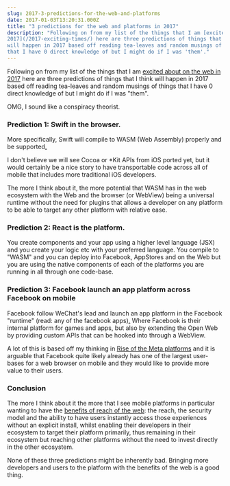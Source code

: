 ```yaml
---
slug: 2017-3-predictions-for-the-web-and-platforms
date: 2017-01-03T13:20:31.000Z
title: "3 predictions for the web and platforms in 2017"
description: "Following on from my list of the things that I am [excited about on the web in
2017](/2017-exciting-times/) here are three predictions of things that I think
will happen in 2017 based off reading tea-leaves and random musings of things
that I have 0 direct knowledge of but I might do if I was 'them'."
---
```


Following on from my list of the things that I am [excited about on the web in
2017](/2017-exciting-times/) here are three predictions of things that I think
will happen in 2017 based off reading tea-leaves and random musings of things
that I have 0 direct knowledge of but I might do if I was "them". 

OMG, I sound like a conspiracy theorist.

### Prediction 1: Swift in the browser. 

More specifically, Swift will compile to WASM (Web Assembly) properly and be
supported[.](https://bugs.webkit.org/show_bug.cgi?id=163672)

I don't believe we will see Cocoa or *Kit APIs from iOS ported yet, but it would
certainly be a nice story to have transportable code across all of mobile that
includes more traditional iOS developers.

The more I think about it, the more potential that WASM has in the web ecosystem
with the Web and the browser (or WebView) being a universal runtime without the
need for plugins that allows a developer on any platform to be able to target
any other platform with relative ease.

### Prediction 2: React is the platform.

You create components and your app using a higher level language (JSX) and you
create your logic etc with your preferred language. You compile to "WASM" and
you can deploy into Facebook, AppStores and on the Web but you are using the
native components of each of the platforms you are running in all through one
code-base.

### Prediction 3: Facebook launch an app platform across Facebook on mobile

Facebook follow WeChat's lead and launch an app platform in the Facebook
"runtime" (read: any of the facebook
apps)[.](https://lists.w3.org/Archives/Public/public-payments-wg/2016Dec/0054.html)
Where Facebook is their internal platform for games and apps, but also by
extending the Open Web by providing custom APIs that can be hooked into through
a WebView.

A lot of this is based off my thinking in [Rise of the Meta
platforms](https://paul.kinlan.me/rise-of-the-meta-platforms/) and it is
arguable that Facebook quite likely already has one of the largest user-bases
for a web browser on mobile and they would like to provide more value to their
users.

### Conclusion

The more I think about it the more that I see mobile platforms in particular
wanting to have the [benefits of reach of the web](/slice-the-web/): the reach,
the security model and the ability to have users instantly access those
experiences without an explicit install, whilst enabling their developers in
their ecosystem to target their platform primarily, thus remaining in their
ecosystem but reaching other platforms without the need to invest directly in
the other ecosystem.

None of these three predictions might be inherently bad. Bringing more developers
and users to the platform with the benefits of the web is a good thing.
